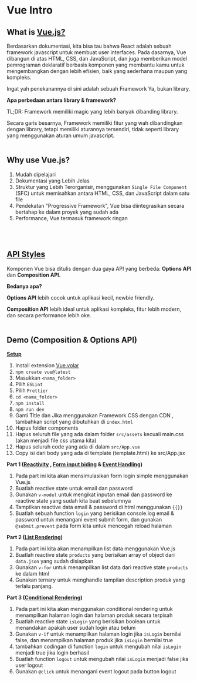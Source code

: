 # Vue Intro

## What is [Vue.js?](https://vuejs.org/guide/introduction.html)

Berdasarkan dokumentasi, kita bisa tau bahwa React adalah sebuah framework javascript untuk membuat user interfaces. Pada dasarnya, Vue dibangun di atas HTML, CSS, dan JavaScript, dan juga memberikan model pemrograman deklaratif berbasis komponen yang membantu kamu untuk mengembangkan  dengan lebih efisien, baik yang sederhana maupun yang kompleks.

Ingat yah penekanannya di sini adalah sebuah Framework Ya, bukan library.

**Apa perbedaan antara library & framework?**

TL;DR: Framework memiliki magic yang lebih banyak dibanding library.

Secara garis besarnya, Framework memiliki fitur yang wah dibandingkan dengan library, tetapi memiliki aturannya tersendiri, tidak seperti library yang menggunakan aturan umum javascript.
<br>
<br>

## Why use Vue.js?
1. Mudah dipelajari
2. Dokumentasi yang Lebih Jelas
3. Struktur yang Lebih Terorganisir, menggunakan `Single File Component` (SFC) untuk memisahkan antara HTML, CSS, dan JavaScript dalam satu file
4. Pendekatan "Progressive Framework", Vue bisa diintegrasikan secara bertahap ke dalam proyek yang sudah ada
5. Performance, Vue termasuk framework ringan
<br>
<br>

## [API Styles](https://vuejs.org/guide/introduction.html#api-styles)

Komponen Vue bisa ditulis dengan dua gaya API yang berbeda: **Options API** dan **Composition API.**

**Bedanya apa?**

**Options API** lebih cocok untuk aplikasi kecil, newbie friendly.

**Composition API** lebih ideal untuk aplikasi kompleks, fitur lebih modern, dan secara performance lebih oke.
<br>
<br>

## Demo (Composition & Options API)

[**Setup**](https://vuejs.org/guide/quick-start.html)

1. Install extension [Vue.volar](https://marketplace.visualstudio.com/items/?itemName=Vue.volar)
2. `npm create vue@latest`
3. Masukkan `<nama_folder>`
4. Pilih `ESLint`
5. Pilih `Prettier`
6. `cd <nama_folder>`
7. `npm install`
8. `npm run dev`
9. Ganti Title dan Jika menggunakan Framework CSS dengan CDN , tambahkan script yang dibutuhkan di `index.html`
10. Hapus folder components
11. Hapus seluruh file yang ada dalam folder `src/assets` kecuali main.css (akan menjadi file css utama kita) 
12. Hapus seluruh code yang ada di dalam `src/App.vue`
13. Copy isi dari body yang ada di template (template.html) ke src/App.jsx 

**Part 1 ([Reactivity](https://vuejs.org/guide/essentials/reactivity-fundamentals.html) , [Form input biding](https://vuejs.org/guide/essentials/forms.html)  & [Event Handling](https://vuejs.org/guide/essentials/event-handling.html))**

1. Pada part ini kita akan mensimulasikan form login simple menggunakan Vue.js
2. Buatlah reactive state untuk email dan password
3. Gunakan `v-model` untuk mengikat inputan email dan password ke reactive state yang sudah kita buat sebelumnya
4. Tampilkan reactive data email & password di html menggunakan `{{}}`
5. Buatlah sebuah function `login` yang berisikan console.log email & password untuk menangani event submit form, dan gunakan `@submit.prevent` pada form kita untuk mencegah reload halaman

**Part 2 ([List Rendering](https://vuejs.org/guide/essentials/list.html))** 

1. Pada part ini kita akan menampilkan list data menggunakan Vue.js
2. Buatlah reactive state `products` yang berisikan array of object dari `data.json` yang sudah disiapkan
3. Gunakan `v-for` untuk menampilkan list data dari reactive state `products` ke dalam html
4. Gunakan ternary untuk menghandle tampilan description produk yang terlalu panjang.

**Part 3 ([Conditional Rendering](https://vuejs.org/guide/essentials/conditional.html))**

1. Pada part ini kita akan menggunakan conditional rendering untuk menampilkan halaman login dan halaman produk secara terpisah
2. Buatlah reactive state `isLogin` yang berisikan boolean untuk menandakan apakah user sudah login atau belum
3. Gunakan `v-if` untuk menampilkan halaman login jika `isLogin` bernilai false, dan menampilkan halaman produk jika `isLogin` bernilai true
4. tambahkan codingan di function `login` untuk mengubah nilai `isLogin` menjadi true jika login berhasil
5. Buatlah function `logout` untuk mengubah nilai `isLogin` menjadi false jika user logout
6. Gunakan `@click` untuk menangani event logout pada button logout